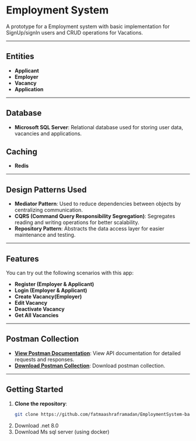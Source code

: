 # Employment System

A prototype for a Employment system with basic implementation for SignUp/signIn users and CRUD operations for Vacations.

---

## Entities

- **Applicant**
- **Employer** 
- **Vacancy**
- **Application**

---

## Database

- **Microsoft SQL Server**: Relational database used for storing user data, vacancies and applications.

## Caching
- **Redis**

---

## Design Patterns Used

- **Mediator Pattern**: Used to reduce dependencies between objects by centralizing communication.
- **CQRS (Command Query Responsibility Segregation)**: Segregates reading and writing operations for better scalability.
- **Repository Pattern**: Abstracts the data access layer for easier maintenance and testing.

---

## Features

You can try out the following scenarios with this app:

- **Register (Employer & Applicant)**
- **Login (Employer & Applicant)**
- **Create Vacancy(Employer)**
- **Edit Vacancy**
- **Deactivate Vacancy**
- **Get All Vacancies**

---

## Postman Collection
- **[View Postman Documentation](https://documenter.getpostman.com/view/10825556/2sAYJ7gKBH)**: View API documentation for detailed requests and responses.
- **[Download Postman Collection](Employment-System.postman_collection.json)**: Download postman collection.

---

## Getting Started

1. **Clone the repository**:
   ```bash
   git clone https://github.com/fatmaashraframadan/EmploymentSystem-backend.git
2. Download .net 8.0
3. Download Ms sql server (using docker)
